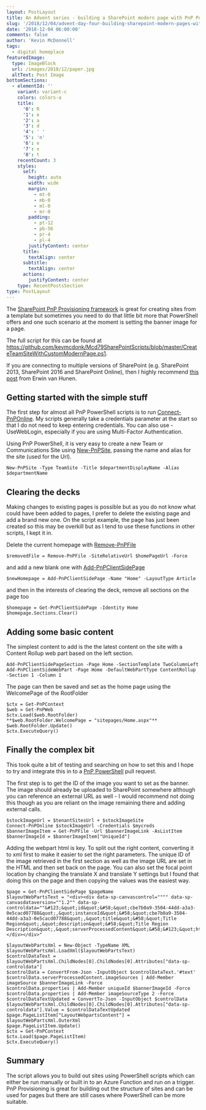 ```yaml
---
layout: PostLayout
title: An Advent series - building a SharePoint modern page with PnP PowerShell setting the banner image
slug: '/2018/12/04/advent-day-four-building-sharepoint-modern-pages-with-pnp-powershell-setting-banner'
date: '2018-12-04 06:00:00'
comments: false
author: 'Kevin McDonnell'
tags:
  - digital homeplace
featuredImage:
  type: ImageBlock
  url: /images/2018/12/paper.jpg
  altText: Post Image
bottomSections:
  - elementId: ''
    variant: variant-c
    colors: colors-a
    title:
      '0': R
      '1': e
      '2': a
      '3': d
      '4': ' '
      '5': 'n'
      '6': e
      '7': x
      '8': t
    recentCount: 3
    styles:
      self:
        height: auto
        width: wide
        margin:
          - mt-0
          - mb-0
          - ml-0
          - mr-0
        padding:
          - pt-12
          - pb-56
          - pr-4
          - pl-4
        justifyContent: center
      title:
        textAlign: center
      subtitle:
        textAlign: center
      actions:
        justifyContent: center
    type: RecentPostsSection
type: PostLayout
---
```


The [SharePoint PnP Provisioning framework](https://docs.microsoft.com/en-us/sharepoint/dev/solution-guidance/pnp-provisioning-framework) is great for creating sites from a template but sometimes you need to do that little bit more that PowerShell offers and one such scenario at the moment is setting the banner image for a page.

The full script for this can be found at https://github.com/kevmcdonk/Mcd79SharePointScripts/blob/master/CreateTeamSiteWithCustomModernPage.ps1.

If you are connecting to multiple versions of SharePoint (e.g. SharePoint 2013, SharePoint 2016 and SharePoint Online), then I highly recommend [this post](https://www.erwinmcm.com/running-the-various-versions-of-pnp-powershell-side-by-side/) from Erwin van Hunen.

## Getting started with the simple stuff

The first step for almost all PnP PowerShell scripts is to run [Connect-PnPOnline](https://docs.microsoft.com/en-us/powershell/module/sharepoint-pnp/connect-pnponline). My scripts generally take a credentials parameter at the start so that I do not need to keep entering credentials. You can also use -UseWebLogin, especially if you are using Multi-Factor Authentication.

Using PnP PowerShell, it is very easy to create a new Team or Communications Site using [New-PnPSite](https://docs.microsoft.com/en-us/powershell/module/sharepoint-pnp/new-pnpsite), passing the name and alias for the site (used for the Url).

```
New-PnPSite -Type TeamSite -Title $departmentDisplayName -Alias $departmentName
```

## Clearing the decks

Making changes to existing pages is possible but as you do not know what could have been added to pages, I prefer to delete the existing page and add a brand new one. On the script example, the page has just been created so this may be overkill but as I tend to use these functions in other scripts, I kept it in.

Delete the current homepage with [Remove-PnPFile](https://docs.microsoft.com/en-us/powershell/module/sharepoint-pnp/remove-pnpfile)

```
$removedFile = Remove-PnPFile -SiteRelativeUrl $homePageUrl -Force
```

and add a new blank one with [Add-PnPClientSidePage](https://docs.microsoft.com/en-us/powershell/module/sharepoint-pnp/add-pnpclientsidepage)

```
$newHomepage = Add-PnPClientSidePage -Name "Home" -LayoutType Article
```

and then in the interests of clearing the deck, remove all sections on the page too

```
$homepage = Get-PnPClientSidePage -Identity Home
$homepage.Sections.Clear()
```

## Adding some basic content

The simplest content to add is the the latest content on the site with a Content Rollup web part based on the left section.

```
Add-PnPClientSidePageSection -Page Home -SectionTemplate TwoColumnLeft
Add-PnPClientSideWebPart -Page Home -DefaultWebPartType ContentRollup -Section 1 -Column 1
```

The page can then be saved and set as the home page using the WelcomePage of the RootFolder

```
$ctx = Get-PnPContext
$web = Get-PnPWeb
$ctx.Load($web.RootFolder)
**$web.RootFolder.WelcomePage = "sitepages/Home.aspx"**
$web.RootFolder.Update()
$ctx.ExecuteQuery()
```

## Finally the complex bit

This took quite a bit of testing and searching on how to set this and I hope to try and integrate this in to a [PnP PowerShell](https://github.com/SharePoint/PnP-PowerShell) pull request.

The first step is to get the ID of the image you want to set as the banner. The image should already be uploaded to SharePoint somewhere although you can reference an external URL as well - I would recommend not doing this though as you are reliant on the image remaining there and adding external calls.

```
$stockImageUrl = $tenantSitesUrl + $stockImageSite
Connect-PnPOnline $stockImageUrl -Credentials $mycreds
$bannerImageItem = Get-PnPFile -Url $bannerImageLink -AsListItem
$bannerImageId = $bannerImageItem["UniqueId"]
```

Adding the webpart html is key. To split out the right content, converting it to xml first to make it easier to set the right parameters. The unique ID of the image retrieved in the first section as well as the image URL are set in the HTML and then set back on the page. You can also set the focal point location by changing the translate X and translate Y settings but I found that doing this on the page and then copying the values was the easiest way.

```
$page = Get-PnPClientSidePage $pageName
$layoutWebPartsText = "<div><div data-sp-canvascontrol="""" data-sp-canvasdataversion=""1.2"" data-sp-controldata=""&#123;&quot;id&quot;&#58;&quot;cbe7b0a9-3504-44dd-a3a3-0e5cacd07788&quot;,&quot;instanceId&quot;&#58;&quot;cbe7b0a9-3504-44dd-a3a3-0e5cacd07788&quot;,&quot;title&quot;&#58;&quot;Title Region&quot;,&quot;description&quot;&#58;&quot;Title Region Description&quot;,&quot;serverProcessedContent&quot;&#58;&#123;&quot;htmlStrings&quot;&#58;&#123;&#125;,&quot;searchablePlainTexts&quot;&#58;&#123;&#125;,&quot;imageSources&quot;&#58;&#123;&#125;,&quot;links&quot;&#58;&#123;&#125;&#125;,&quot;dataVersion&quot;&#58;&quot;1.2&quot;,&quot;properties&quot;&#58;&#123;&quot;title&quot;&#58;&quot;Home&quot;,&quot;imageSourceType&quot;&#58;4,&quot;translateX&quot;&#58;49.2,&quot;translateY&quot;&#58;74.3&#125;&#125;""></div></div>"

$layoutWebPartsXml = New-Object -TypeName XML
$layoutWebPartsXml.LoadXml($layoutWebPartsText)
$controlDataText = $layoutWebPartsXml.ChildNodes[0].ChildNodes[0].Attributes["data-sp-controldata"]
$controlData = ConvertFrom-Json -InputObject $controlDataText.'#text'
$controlData.serverProcessedContent.imageSources | Add-Member imageSource $bannerImageLink -Force
$controlData.properties | Add-Member uniqueId $bannerImageId -Force
$controlData.properties | Add-Member imageSourceType 2 -Force
$controlDataTextUpdated = ConvertTo-Json -InputObject $controlData
$layoutWebPartsXml.ChildNodes[0].ChildNodes[0].Attributes["data-sp-controldata"].Value = $controlDataTextUpdated
$page.PageListItem["LayoutWebpartsContent"] = $layoutWebPartsXml.OuterXml
$page.PageListItem.Update()
$ctx = Get-PnPContext
$ctx.Load($page.PageListItem)
$ctx.ExecuteQuery()
```

## Summary

The script allows you to build out sites using PowerShell scripts which can either be run manually or built in to an Azure Function and run on a trigger. PnP Provisioning is great for building out the structure of sites and can be used for pages but there are still cases where PowerShell can be more suitable.
